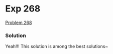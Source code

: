 # Exp 268
[Problem 268](https://leetcode.com/problems/add-digits/description/)

### Solution
Yeah!!! This solution is among the best solutions~